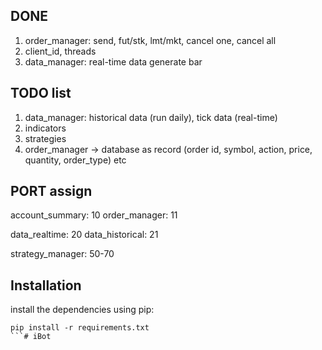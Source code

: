 ## DONE 

1. order_manager: send, fut/stk, lmt/mkt, cancel one, cancel all
2. client_id, threads
3. data_manager: real-time data generate bar

## TODO list

1. data_manager: historical data (run daily), tick data (real-time)
2. indicators
3. strategies
4. order_manager -> database as record (order id, symbol, action, price, quantity, order_type) etc 


## PORT assign

account_summary: 10
order_manager: 11

data_realtime: 20
data_historical: 21 

strategy_manager: 50-70


## Installation

install the dependencies using pip:
```
pip install -r requirements.txt
```# iBot
